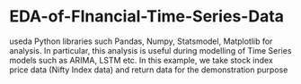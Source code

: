 # EDA-of-FInancial-Time-Series-Data
useda  Python libraries such Pandas, Numpy, Statsmodel, Matplotlib for analysis. In particular, this analysis is useful during modelling of Time Series models such as ARIMA, LSTM etc. In this example, we take stock index price data (Nifty Index data) and return data for the demonstration purpose
